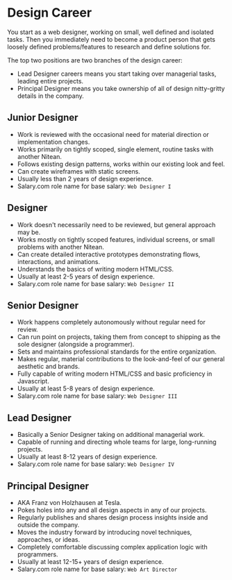 # Design Career

You start as a web designer, working on small, well defined and isolated tasks. Then you immediately need to become a product person that gets loosely defined problems/features to research and define solutions for.

The top two positions are two branches of the design career:
* Lead Designer careers means you start taking over managerial tasks, leading entire projects. 
* Principal Designer means you take ownership of all of design nitty-gritty details in the company. 

## Junior Designer

* Work is reviewed with the occasional need for material direction or implementation changes.
* Works primarily on tightly scoped, single element, routine tasks with another Nitean.
* Follows existing design patterns, works within our existing look and feel.
* Can create wireframes with static screens.
* Usually less than 2 years of design experience.
* Salary.com role name for base salary: `Web Designer I`

## Designer

* Work doesn't necessarily need to be reviewed, but general approach may be.
* Works mostly on tightly scoped features, individual screens, or small problems with another Nitean.
* Can create detailed interactive prototypes demonstrating flows, interactions, and animations.
* Understands the basics of writing modern HTML/CSS.
* Usually at least 2-5 years of design experience.
* Salary.com role name for base salary: `Web Designer II`


## Senior Designer

* Work happens completely autonomously without regular need for review.
* Can run point on projects, taking them from concept to shipping as the sole designer (alongside a programmer).
* Sets and maintains professional standards for the entire organization.
* Makes regular, material contributions to the look-and-feel of our general aesthetic and brands.
* Fully capable of writing modern HTML/CSS and basic proficiency in Javascript.
* Usually at least 5-8 years of design experience.
* Salary.com role name for base salary: `Web Designer III`


## Lead Designer

* Basically a Senior Designer taking on additional managerial work.
* Capable of running and directing whole teams for large, long-running projects.
* Usually at least 8-12 years of design experience.
* Salary.com role name for base salary: `Web Designer IV`


## Principal Designer

* AKA Franz von Holzhausen at Tesla.
* Pokes holes into any and all design aspects in any of our projects.
* Regularly publishes and shares design process insights inside and outside the company.
* Moves the industry forward by introducing novel techniques, approaches, or ideas.
* Completely comfortable discussing complex application logic with programmers.
* Usually at least 12-15+ years of design experience.
* Salary.com role name for base salary: `Web Art Director`

